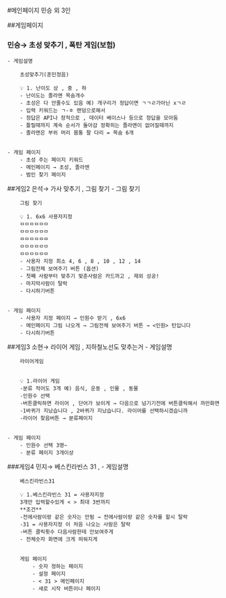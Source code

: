 #메인페이지 민승 외 3인

##게임페이지

### 민승→ 초성 맞추기 , 폭탄 게임(보험)

    - 게임설명

        초성맞추기(훈민정음)

        💡 1. 난이도 상 , 중 , 하
        - 난이도는 졸라맨 목숨개수
        - 초성은 다 안줄수도 있음 예) 개구리가 정답이면 ㄱㄱㄹ가아닌 xㄱㄹ
        - 입력 키워드는 ㄱ-ㅎ 랜덤으로해서
        - 정답은 API나 정적으로 , 데이터 베이스나 등으로 정답을 모아둠
        - 틀릴때까지 계속 순서가 돌아감 정확히는 졸라맨이 없어질때까지
        - 졸라맨은 부위 머리 몸통 팔 다리 = 목숨 6개


    - 게임 페이지
        - 초성 주는 페이지 키워드
        - 메인페이지 → 초성, 졸라맨
        - 범인 찾기 페이지

##게임2 은석→ 가사 맞추기 , 그림 찾기 - 그림 찾기

        그림 찾기

        💡 1. 6x6 사용자지정
        ㅁㅁㅁㅁㅁㅁ
        ㅁㅁㅁㅁㅁㅁ
        ㅁㅁㅁㅁㅁㅁ
        ㅁㅁㅁㅁㅁㅁ
        ㅁㅁㅁㅁㅁㅁ
        - 사용자 지정 최소 4, 6 , 8 , 10 , 12 , 14
        - 그림전체 보여주기 버튼 (옵션)
        - 첫째 사람부터 맞추기 맞춘사람은 카드까고 , 제외 성공!
        - 마지막사람이 탈락
        - 다시하기버튼


    - 게임 페이지
        - 사용자 지정 페이지 → 인원수 받기 , 6x6
        - 메인페이지 그림 나오게 → 그림전체 보여주기 버튼 → <인원> 턴입니다
        - 다시하기버튼

##게임3 소현→ 라이어 게임 , 지하철노선도 맞추는거 - 게임설명

        라이어게임


        💡 1.라이어 게임
        -분류 적어도 3개 예) 음식, 운동 , 인물 , 동물
        -인원수 선택
        -버튼클릭하면 라이어 , 단어가 보이게 → 다음으로 넘기기전에 버튼클릭해서 까만화면
        -1바퀴가 지났습니다 , 2바퀴가 지났습니다. 라이어를 선택하시겠습니까
        -라이어 찾음버튼 → 분류페이지


    - 게임 페이지
        - 인원수 선택 3명~
        - 분류 페이지 3개이상


###게임4 민지→ 베스킨라빈스 31 , - 게임설명

        베스킨라빈스31

        💡 1.베스킨라빈스 31 = 사용자지정
        3개만 입력할수있게 < > 최대 3번까지
        **조건**
        -전에사람이랑 같은 숫자는 안됨 → 전에사람이랑 같은 숫자를 할시 탈락
        -31 = 사용자지정 이 처음 나오는 사람은 탈락
        -버튼 클릭횟수 다음사람한테 안보여주게
        - 전체숫자 화면에 크게 띄워지게


        게임 페이지
            - 숫자 정하는 페이지
            - 설정 페이지
            - < 31 > 메인페이지
            - 새로 시작 버튼이나 페이지
